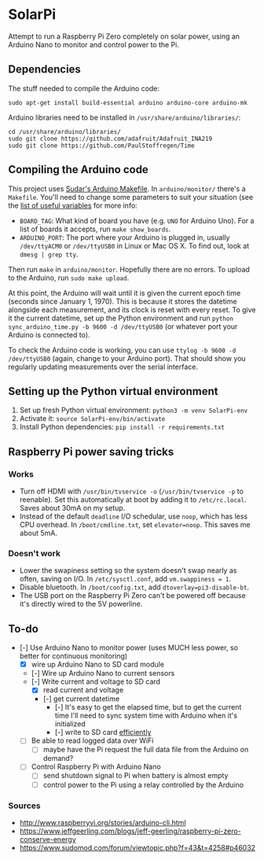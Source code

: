 # SolarPi

Attempt to run a Raspberry Pi Zero completely on solar power, using an Arduino Nano to monitor and control power to the Pi.

## Dependencies

The stuff needed to compile the Arduino code:

`sudo apt-get install build-essential arduino arduino-core arduino-mk`

Arduino libraries need to be installed in `/usr/share/arduino/libraries/`:

```
cd /usr/share/arduino/libraries/
sudo git clone https://github.com/adafruit/Adafruit_INA219
sudo git clone https://github.com/PaulStoffregen/Time
```

## Compiling the Arduino code

This project uses [Sudar's Arduino Makefile](https://github.com/sudar/Arduino-Makefile). In `arduino/monitor/` there's a `Makefile`. You'll need to change some parameters to suit your situation (see the [list of useful variables](https://github.com/sudar/Arduino-Makefile#useful-variables) for more info:

- `BOARD_TAG`: What kind of board you have (e.g. `UNO` for Arduino Uno). For a list of boards it accepts, run `make show_boards`.
- `ARDUINO_PORT`: The port where your Arduino is plugged in, usually `/dev/ttyACM0` or `/dev/ttyUSB0` in Linux or Mac OS X. To find out, look at `dmesg | grep tty`.

Then run `make` in `arduino/monitor`. Hopefully there are no errors. To upload to the Arduino, run `sudo make upload`.

At this point, the Arduino will wait until it is given the current epoch time (seconds since January 1, 1970). This is because it stores the datetime alongside each measurement, and its clock is reset with every reset. To give it the current datetime, set up the Python environment and run `python sync_arduino_time.py -b 9600 -d /dev/ttyUSB0` (or whatever port your Arduino is connected to).

To check the Arduino code is working, you can use `ttylog -b 9600 -d /dev/ttyUSB0` (again, change to your Arduino port). That should show you regularly updating measurements over the serial interface.

## Setting up the Python virtual environment

1. Set up fresh Python virtual environment: `python3 -m venv SolarPi-env`
2. Activate it: `source SolarPi-env/bin/activate`
3. Install Python dependencies: `pip install -r requirements.txt`

## Raspberry Pi power saving tricks

### Works

- Turn off HDMI with `/usr/bin/tvservice -o` (`/usr/bin/tvservice -p` to reenable). Set this automatically at boot by adding it to `/etc/rc.local`. Saves about 30mA on my setup. 
- Instead of the default `deadline` I/O schedular, use `noop`, which has less CPU overhead. In `/boot/cmdline.txt`, set `elevator=noop`. This saves me about 5mA.

### Doesn't work

- Lower the swapiness setting so the system doesn't swap nearly as often, saving on I/O. In `/etc/sysctl.conf`, add `vm.swappiness = 1`.
- Disable bluetooth. In `/boot/config.txt`, add `dtoverlay=pi3-disable-bt`.
- The USB port on the Raspberry Pi Zero can't be powered off because it's directly wired to the 5V powerline.

## To-do

- [-] Use Arduino Nano to monitor power (uses MUCH less power, so better for continuous monitoring)
    - [x] wire up Arduino Nano to SD card module
    - [-] Wire up Arduino Nano to current sensors
    - [-] Write current and voltage to SD card 
        - [x] read current and voltage
        - [-] get current datetime
            - [-] It's easy to get the elapsed time, but to get the current time I'll need to sync system time with Arduino when it's initialized
            - [-] write to SD card [efficiently](https://hackingmajenkoblog.wordpress.com/2016/03/25/fast-efficient-data-storage-on-an-arduino/)
    - [ ] Be able to read logged data over WiFi
        - [ ] maybe have the Pi request the full data file from the Arduino on demand?
    - [ ] Control Raspberry Pi with Arduino Nano
        - [ ] send shutdown signal to Pi when battery is almost empty
        - [ ] control power to the Pi using a relay controlled by the Arduino

### Sources

- http://www.raspberryvi.org/stories/arduino-cli.html
- https://www.jeffgeerling.com/blogs/jeff-geerling/raspberry-pi-zero-conserve-energy
- https://www.sudomod.com/forum/viewtopic.php?f=43&t=4258#p46032
